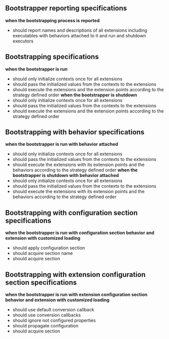 ## Bootstrapper reporting specifications ##
**when the bootstrapping process is reported**
  * should report names and descriptions of all extensions including    executables with behaviors attached to it and run and shutdown executors
## Bootstrapping specifications ##
**when the bootstrapper is run**
  * should only initialize contexts once for all extensions
  * should pass the initialized values from the contexts to the extensions
  * should execute the extensions and the extension points according to the strategy defined order
**when the bootstrapper is shutdown**
  * should only initialize contexts once for all extensions
  * should pass the initialized values from the contexts to the extensions
  * should execute the extensions and the extension points according to the strategy defined order
## Bootstrapping with behavior specifications ##
**when the bootstrapper is run with behavior attached**
  * should only initialize contexts once for all extensions
  * should pass the initialized values from the contexts to the extensions
  * should execute the extensions with its extension points and the behaviors according to the strategy defined order
**when the bootstrapper is shutdown with behavior attached**
  * should only initialize contexts once for all extensions
  * should pass the initialized values from the contexts to the extensions
  * should execute the extensions with its extension points and the behaviors according to the strategy defined order
## Bootstrapping with configuration section specifications ##
**when the bootstrapper is run with configuration section behavior and extension with customized loading**
  * should apply configuration section
  * should acquire section name
  * should acquire section
## Bootstrapping with extension configuration section specifications ##
**when the bootstrapper is run with extension configuration section behavior and extension with customized loading**
  * should use default conversion callback
  * should use conversion callbacks
  * should ignore not configured properties
  * should propagate configuration
  * should acquire section
